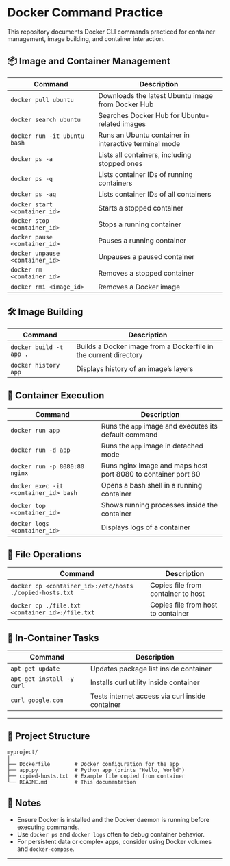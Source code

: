 # Docker Command Practice

This repository documents Docker CLI commands practiced for container management, image building, and container interaction.

## 📦 Image and Container Management

| Command | Description |
|--------|-------------|
| `docker pull ubuntu` | Downloads the latest Ubuntu image from Docker Hub |
| `docker search ubuntu` | Searches Docker Hub for Ubuntu-related images |
| `docker run -it ubuntu bash` | Runs an Ubuntu container in interactive terminal mode |
| `docker ps -a` | Lists all containers, including stopped ones |
| `docker ps -q` | Lists container IDs of running containers |
| `docker ps -aq` | Lists container IDs of all containers |
| `docker start <container_id>` | Starts a stopped container |
| `docker stop <container_id>` | Stops a running container |
| `docker pause <container_id>` | Pauses a running container |
| `docker unpause <container_id>` | Unpauses a paused container |
| `docker rm <container_id>` | Removes a stopped container |
| `docker rmi <image_id>` | Removes a Docker image |

## 🛠️ Image Building

| Command | Description |
|--------|-------------|
| `docker build -t app .` | Builds a Docker image from a Dockerfile in the current directory |
| `docker history app` | Displays history of an image’s layers |

## 🏃 Container Execution

| Command | Description |
|--------|-------------|
| `docker run app` | Runs the `app` image and executes its default command |
| `docker run -d app` | Runs the `app` image in detached mode |
| `docker run -p 8080:80 nginx` | Runs nginx image and maps host port 8080 to container port 80 |
| `docker exec -it <container_id> bash` | Opens a bash shell in a running container |
| `docker top <container_id>` | Shows running processes inside the container |
| `docker logs <container_id>` | Displays logs of a container |

## 📁 File Operations

| Command | Description |
|--------|-------------|
| `docker cp <container_id>:/etc/hosts ./copied-hosts.txt` | Copies file from container to host |
| `docker cp ./file.txt <container_id>:/file.txt` | Copies file from host to container |

## 🧪 In-Container Tasks

| Command | Description |
|--------|-------------|
| `apt-get update` | Updates package list inside container |
| `apt-get install -y curl` | Installs curl utility inside container |
| `curl google.com` | Tests internet access via curl inside container |

---

## 🔧 Project Structure

```
myproject/
│
├── Dockerfile        # Docker configuration for the app
├── app.py            # Python app (prints "Hello, World")
├── copied-hosts.txt  # Example file copied from container
└── README.md         # This documentation
```

## 🚀 Notes

- Ensure Docker is installed and the Docker daemon is running before executing commands.
- Use `docker ps` and `docker logs` often to debug container behavior.
- For persistent data or complex apps, consider using Docker volumes and `docker-compose`.

---
